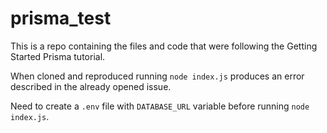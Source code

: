 # prisma_test

This is a repo containing the files and code that were following the Getting Started Prisma tutorial.

When cloned and reproduced running `node index.js` produces an error described in the already opened issue.

Need to create a `.env` file with `DATABASE_URL` variable before running `node index.js`.

